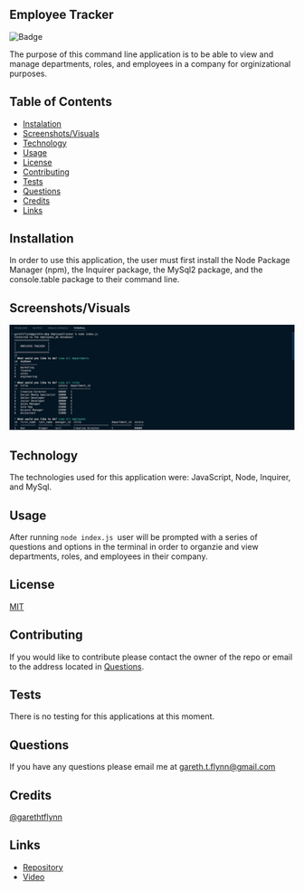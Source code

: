 ## Employee Tracker

![Badge](https://img.shields.io/badge/License-MIT-red)

The purpose of this command line application is to be able to view and manage departments, roles, and employees in a company for orginizational purposes.

## Table of Contents 

  * [Instalation](#installation)
  * [Screenshots/Visuals](#screenshots/visuals)
  * [Technology](#technology)
  * [Usage](#usage)
  * [License](#license)
  * [Contributing](#contributing)
  * [Tests](#tests)
  * [Questions](#questions)
  * [Credits](#credits)
  * [Links](#links)

## Installation 

In order to use this application, the user must first install the Node Package Manager (npm), the Inquirer package, the MySql2 package, and the console.table package to their command line.

## Screenshots/Visuals

![App Screenshot](./assets/employeeTracker.png)

## Technology

The technologies used for this application were: JavaScript, Node, Inquirer, and MySql.

## Usage

After running ```node index.js ```user will be prompted with a series of questions and options in the terminal in order to organzie and view departments, roles, and employees in their company.

## License

[MIT](https://choosealicense.com/licenses/mit/)

## Contributing 

If you would like to contribute please contact the owner of the repo or email to the address located in [Questions](#questions).

## Tests

There is no testing for this applications at this moment.

## Questions 

If you have any questions please email me at gareth.t.flynn@gmail.com

## Credits

[@garethtflynn](https://www.github.com/garethtflynn) 

## Links  

* [Repository](https://github.com/garethtflynn/EmployeeTracker)
* [Video](https://drive.google.com/file/d/1Zg4cLM0TlpiF1FVHMk9yNGwIGyRW3R5J/view)
